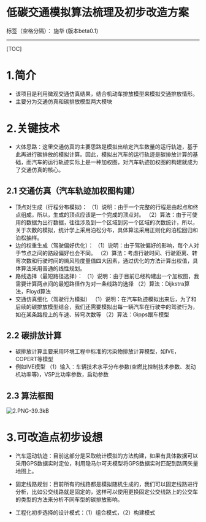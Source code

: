 # 低碳交通模拟算法梳理及初步改造方案

标签（空格分隔）： 施华 (版本beta0.1)

---

[TOC]
# **1.简介**
+ 该项目是利用微观交通仿真结果，结合机动车排放模型来模拟交通排放情形。
+ 主要分为交通仿真和碳排放模型两大模块

# **2.关键技术**
+ 大体思路：这里交通仿真的主要思路是模拟出给定汽车数量的运行轨迹，基于此再进行碳排放的模拟计算。因此，模拟出汽车的运行轨迹是碳排放计算的基础，而汽车的运行轨迹实际上是一种加权图，对汽车轨迹加权图的构建就成为了交通仿真的核心。

## **2.1 交通仿真（汽车轨迹加权图构建）**
+ 顶点对生成（行程分布模拟)：
（1）说明：由于一个完整的行程是由起点和终点组成，所以，生成的顶点应该是一个完成的顶点对。
（2）算法：由于可使用的数据为出行数据，往往涉及到一个区域到另一个区域的次数统计，所以，关于次数的模拟，统计学上采用泊松分布，具体算法采用正则化的泊松回归和泊松抽样。
+ 边的权重生成（驾驶偏好优化）：
（1）说明：由于驾驶偏好的影响，每个人对于节点之间的路段偏好也会不同。
（2）算法：考虑行驶时间、行驶距离、转弯次数和行驶时间的熵风险度量值四大因素，通过优化的方法计算出权值，具体算法采用普通的线性规划。
+ 路线选择（最短路径选择）：
（1）说明：由于目前已经构建出一个加权图，我需要计算两点间的最短路径作为对一条线路的选择
（2）算法：Dijkstra算法，Floyd算法
+ 交通仿真细化（驾驶行为模拟）
（1）说明：在汽车轨迹模拟出来后，为了和后续的碳排放模型结合，我们还需要模拟出每一辆汽车在行驶中的驾驶行为，如在某条路段上的车速、转弯次数等
（2）算法：Gipps跟车模型

## **2.2 碳排放计算**
+ 碳排放计算主要采用环境工程中标准的污染物排放计算模型，如IVE，COPERT等模型
+ 例如IVE模型
（1）输入：车辆技术水平分布参数(空燃比控制技术参数、发动机功率等)，VSP比功率参数，启动参数

## **2.3 算法框图**
![2.PNG-39.3kB][1]

# **3.可改造点初步设想**
+ 汽车运动轨迹：目前这部分是采取统计模拟的方法构建，如果有具体数据可以采用GPS数据实时定位，利用隐马尔可夫模型将GPS数据实时匹配到路网矢量地图上。
+ 固定线路规划：目前所有的线路都是模拟随机生成的，我们可以固定线路进行分析，比如公交线路就是固定的，这样可以使用更换固定公交线路上的公交车的类型的方法来分析不同车型的碳排放影响。
+ 工程化初步选择的设计模式：（1）组合模式，（2）构建模式


  [1]: http://static.zybuluo.com/tulip0216/rebfbt51jnfvo1hzd2vkya7q/2.PNG
